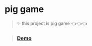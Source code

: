 # pig game
>  ✨ this project is pig game 👈👈👈 
  
>  ### [Demo]( https://aboozarhoseini.github.io/simple-js-projects/pig-game/index.html)